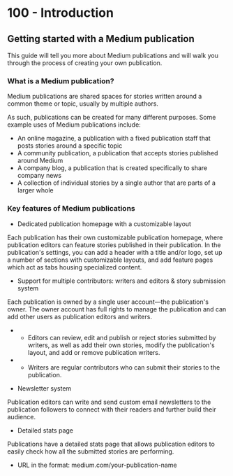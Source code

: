 # 100 - Introduction

## Getting started with a Medium publication

This guide will tell you more about Medium publications and will walk you through the process of creating your own publication.

### What is a Medium publication?

Medium publications are shared spaces for stories written around a common theme or topic, usually by multiple authors.

As such, publications can be created for many different purposes. Some example uses of Medium publications include:

- An online magazine, a publication with a fixed publication staff that posts stories around a specific topic
- A community publication, a publication that accepts stories published around Medium 
- A company blog, a publication that is created specifically to share company news
- A collection of individual stories by a single author that are parts of a larger whole

### Key features of Medium publications

- Dedicated publication homepage with a customizable layout

Each publication has their own customizable publication homepage, where publication editors can feature stories published in their publication. In the publication's settings, you can add a header with a title and/or logo, set up a number of sections with customizable layouts, and add feature pages which act as tabs housing specialized content.

- Support for multiple contributors: writers and editors & story submission system

Each publication is owned by a single user account—the publication's owner. The owner account has full rights to manage the publication and can add other users as publication editors and writers.

- - Editors can review, edit and publish or reject stories submitted by writers, as well as add their own stories, modify the publication's layout, and add or remove publication writers.
- - Writers are regular contributors who can submit their stories to the publication.

- Newsletter system

Publication editors can write and send custom email newsletters to the publication followers to connect with their readers and further build their audience.

- Detailed stats page

Publications have a detailed stats page that allows publication editors to easily check how all the submitted stories are performing.

- URL in the format: medium.com/your-publication-name
